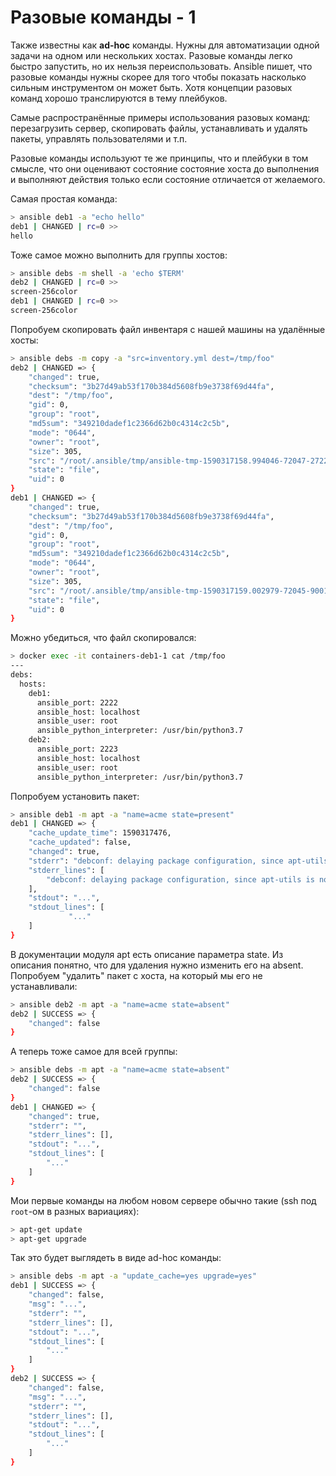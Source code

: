 # Разовые команды - 1

Также известны как **ad-hoc** команды. Нужны для автоматизации одной задачи на одном или нескольких хостах. Разовые команды легко быстро запустить, но их нельзя переиспользовать. Ansible пишет, что разовые команды нужны скорее для того чтобы показать насколько сильным инструментом он может быть. Хотя концепции разовых команд хорошо транслируются в тему плейбуков.

Самые распространённые примеры использования разовых команд: перезагрузить сервер, скопировать файлы, устанавливать и удалять пакеты, управлять пользователями и т.п.

Разовые команды используют те же принципы, что и плейбуки в том смысле, что они оценивают состояние состояние хоста до выполнения и выполняют действия только если состояние отличается от желаемого.

Самая простая команда:

```bash
> ansible deb1 -a "echo hello"
deb1 | CHANGED | rc=0 >>
hello
```

Тоже самое можно выполнить для группы хостов:

```bash
> ansible debs -m shell -a 'echo $TERM'
deb2 | CHANGED | rc=0 >>
screen-256color
deb1 | CHANGED | rc=0 >>
screen-256color
```

Попробуем скопировать файл инвентаря с нашей машины на удалённые хосты:

```bash
> ansible debs -m copy -a "src=inventory.yml dest=/tmp/foo"
deb2 | CHANGED => {
    "changed": true,
    "checksum": "3b27d49ab53f170b384d5608fb9e3738f69d44fa",
    "dest": "/tmp/foo",
    "gid": 0,
    "group": "root",
    "md5sum": "349210dadef1c2366d62b0c4314c2c5b",
    "mode": "0644",
    "owner": "root",
    "size": 305,
    "src": "/root/.ansible/tmp/ansible-tmp-1590317158.994046-72047-272241656453308/source",
    "state": "file",
    "uid": 0
}
deb1 | CHANGED => {
    "changed": true,
    "checksum": "3b27d49ab53f170b384d5608fb9e3738f69d44fa",
    "dest": "/tmp/foo",
    "gid": 0,
    "group": "root",
    "md5sum": "349210dadef1c2366d62b0c4314c2c5b",
    "mode": "0644",
    "owner": "root",
    "size": 305,
    "src": "/root/.ansible/tmp/ansible-tmp-1590317159.002979-72045-90011462229862/source",
    "state": "file",
    "uid": 0
}
```

Можно убедиться, что файл скопировался:

```bash
> docker exec -it containers-deb1-1 cat /tmp/foo
---
debs:
  hosts:
    deb1:
      ansible_port: 2222
      ansible_host: localhost
      ansible_user: root
      ansible_python_interpreter: /usr/bin/python3.7
    deb2:
      ansible_port: 2223
      ansible_host: localhost
      ansible_user: root
      ansible_python_interpreter: /usr/bin/python3.7
```

Попробуем установить пакет:

```bash
> ansible deb1 -m apt -a "name=acme state=present"
deb1 | CHANGED => {
    "cache_update_time": 1590317476,
    "cache_updated": false,
    "changed": true,
    "stderr": "debconf: delaying package configuration, since apt-utils is not installed\n",
    "stderr_lines": [
        "debconf: delaying package configuration, since apt-utils is not installed"
    ],
    "stdout": "...",
    "stdout_lines": [
			 "..."
    ]
}
```

В документации модуля apt есть описание параметра state. Из описания понятно, что для удаления нужно изменить его на absent. Попробуем "удалить" пакет с хоста, на который мы его не устанавливали:

```bash
> ansible deb2 -m apt -a "name=acme state=absent"
deb2 | SUCCESS => {
    "changed": false
}
```

А теперь тоже самое для всей группы:

```bash
> ansible debs -m apt -a "name=acme state=absent"
deb2 | SUCCESS => {
    "changed": false
}
deb1 | CHANGED => {
    "changed": true,
    "stderr": "",
    "stderr_lines": [],
    "stdout": "...",
    "stdout_lines": [
        "..."
    ]
}
```

Мои первые команды на любом новом сервере обычно такие (ssh под `root`-ом в разных вариациях):

```bash
> apt-get update
> apt-get upgrade
```

Так это будет выглядеть в виде ad-hoc команды:

```bash
> ansible debs -m apt -a "update_cache=yes upgrade=yes"
deb1 | SUCCESS => {
    "changed": false,
    "msg": "...",
    "stderr": "",
    "stderr_lines": [],
    "stdout": "...",
    "stdout_lines": [
        "..."
    ]
}
deb2 | SUCCESS => {
    "changed": false,
    "msg": "...",
    "stderr": "",
    "stderr_lines": [],
    "stdout": "...",
    "stdout_lines": [
        "..."
    ]
}
```
